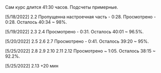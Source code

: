 Сам курс длится 41:30 часов.
Подсчеты примерные.

[5/18/2022]
2.2
Пропущенна настроечная часть - 0:28.
Просмотрено - 0:28.
Осталось 40:34 ~ 98%.

[5/19/2022]
2.3
2.4
Просмотрено - 0:31.
Осталось 40:01 ~ 96.5%.

[5/20/2022]
2.5
2.6
2.7
Просмотрено - 0:41.
Осталось 39:20 ~ 95%.

[5/25/2022]
2.8
2.9
2.10
2.11
2.12
Просмотрено ~ 1:05.
Осталось 38:15 ~ 92.2%.

[5/25/2022]
2.13
+20 мин